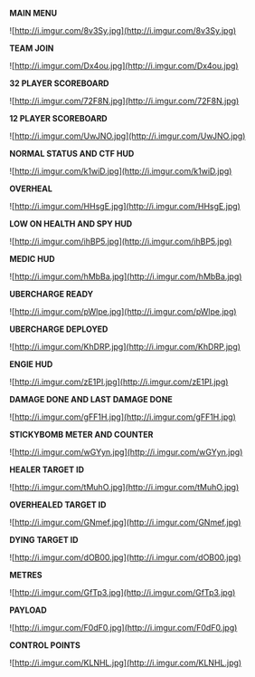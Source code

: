 **MAIN MENU**

![http://i.imgur.com/8v3Sy.jpg](http://i.imgur.com/8v3Sy.jpg)

**TEAM JOIN**

![http://i.imgur.com/Dx4ou.jpg](http://i.imgur.com/Dx4ou.jpg)

**32 PLAYER SCOREBOARD**

![http://i.imgur.com/72F8N.jpg](http://i.imgur.com/72F8N.jpg)

**12 PLAYER SCOREBOARD**

![http://i.imgur.com/UwJNO.jpg](http://i.imgur.com/UwJNO.jpg)

**NORMAL STATUS AND CTF HUD**

![http://i.imgur.com/k1wiD.jpg](http://i.imgur.com/k1wiD.jpg)

**OVERHEAL**

![http://i.imgur.com/HHsgE.jpg](http://i.imgur.com/HHsgE.jpg)

**LOW ON HEALTH AND SPY HUD**

![http://i.imgur.com/ihBP5.jpg](http://i.imgur.com/ihBP5.jpg)

**MEDIC HUD**

![http://i.imgur.com/hMbBa.jpg](http://i.imgur.com/hMbBa.jpg)

**UBERCHARGE READY**

![http://i.imgur.com/pWlpe.jpg](http://i.imgur.com/pWlpe.jpg)

**UBERCHARGE DEPLOYED**

![http://i.imgur.com/KhDRP.jpg](http://i.imgur.com/KhDRP.jpg)

**ENGIE HUD**

![http://i.imgur.com/zE1PI.jpg](http://i.imgur.com/zE1PI.jpg)

**DAMAGE DONE AND LAST DAMAGE DONE**

![http://i.imgur.com/gFF1H.jpg](http://i.imgur.com/gFF1H.jpg)

**STICKYBOMB METER AND COUNTER**

![http://i.imgur.com/wGYyn.jpg](http://i.imgur.com/wGYyn.jpg)

**HEALER TARGET ID**

![http://i.imgur.com/tMuhO.jpg](http://i.imgur.com/tMuhO.jpg)

**OVERHEALED TARGET ID**

![http://i.imgur.com/GNmef.jpg](http://i.imgur.com/GNmef.jpg)

**DYING TARGET ID**

![http://i.imgur.com/dOB00.jpg](http://i.imgur.com/dOB00.jpg)

**METRES**

![http://i.imgur.com/GfTp3.jpg](http://i.imgur.com/GfTp3.jpg)

**PAYLOAD**

![http://i.imgur.com/F0dF0.jpg](http://i.imgur.com/F0dF0.jpg)

**CONTROL POINTS**

![http://i.imgur.com/KLNHL.jpg](http://i.imgur.com/KLNHL.jpg)